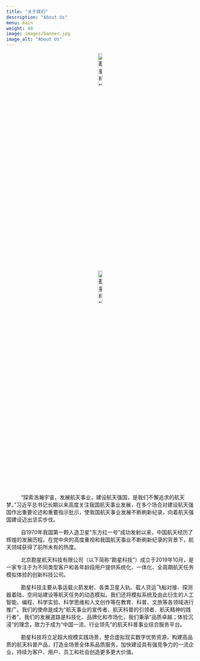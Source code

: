 ```yaml
---
title: "关于我们"
description: "About Us"
menu: main
weight: 40
image: images/banner.jpg
image_alt: "About Us"
---
```


<div style="text-align: center;">
<img src="/images/logo.png" alt="勘星科技" title="勘星科技" width=15%/>
</div>
<div style="text-align: center;">
<img src="/images/勘星科技.png" alt="勘星科技" title="勘星科技" width=15%/>
</div>

&nbsp;&nbsp;&nbsp;&nbsp;&nbsp;&nbsp;&nbsp;&nbsp;&nbsp;
“探索浩瀚宇宙，发展航天事业，建设航天强国，是我们不懈追求的航天梦。”习近平总书记长期以来高度关注我国航天事业发展，在多个场合对建设航天强国作出重要论述和重要指示批示，使我国航天事业发展不断刷新纪录，向着航天强国建设迈出坚实步伐。

&nbsp;&nbsp;&nbsp;&nbsp;&nbsp;&nbsp;&nbsp;&nbsp;&nbsp;
自1970年我国第一颗人造卫星“东方红一号”成功发射以来，中国航天经历了辉煌的发展历程。在党中央的高度重视和我国航天事业不断刷新纪录的背景下，航天领域获得了前所未有的热度。

&nbsp;&nbsp;&nbsp;&nbsp;&nbsp;&nbsp;&nbsp;&nbsp;&nbsp;
北京勘星航天科技有限公司（以下简称“勘星科技”）成立于2019年10月，是一家专注于为不同类型客户和各年龄段用户提供系统化、一体化、全周期航天任务模拟体验的创新科技公司。

&nbsp;&nbsp;&nbsp;&nbsp;&nbsp;&nbsp;&nbsp;&nbsp;&nbsp;
勘星科技主要从事运载火箭发射、各类卫星入轨、载人货运飞船对接、探测器着陆、空间站建设等航天任务的动态模拟。我们还将模拟系统及由此衍生的人工智能、编程、科学实验、科学思维和人文创作等在教育、科普、文旅等各领域进行推广。我们的使命是成为“航天事业的宣传者、航天科普的引领者、航天精神的践行者”。我们的发展道路是科技化、品牌化和市场化，我们秉承“品质卓越；体验沉浸”的理念，致力于成为“中国一流、行业领先”的航天科普事业综合服务平台。

&nbsp;&nbsp;&nbsp;&nbsp;&nbsp;&nbsp;&nbsp;&nbsp;&nbsp;
勘星科技将立足超大规模实践场景，整合虚拟现实数字优势资源，构建高品质的航天科普产品，打造全场景全体系品质服务，加快建设具有强竞争力的一流企业，持续为客户、用户、员工和社会创造更多更大价值。